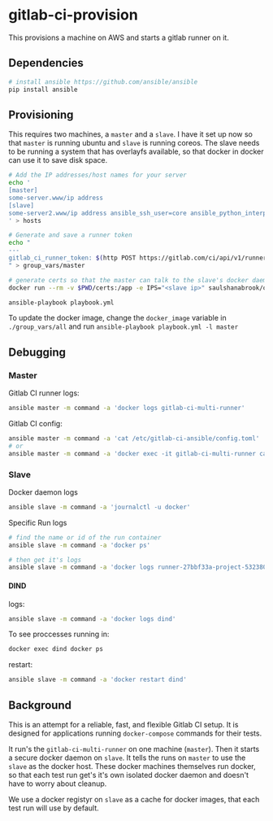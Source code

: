 # gitlab-ci-provision

This provisions a machine on AWS and starts a gitlab runner on it.


## Dependencies

```bash
# install ansible https://github.com/ansible/ansible
pip install ansible
```

## Provisioning

This requires two machines, a `master` and a `slave`. I have it set up now
so that `master` is running ubuntu and `slave` is running coreos. The slave
needs to be running a system that has overlayfs available, so that docker
in docker can use it to save disk space.

```bash
# Add the IP addresses/host names for your server 
echo '
[master]
some-server.www/ip address
[slave]
some-server2.www/ip address ansible_ssh_user=core ansible_python_interpreter="PATH=/home/core/bin:$PATH python"
' > hosts

# Generate and save a runner token
echo "
---
gitlab_ci_runner_token: $(http POST https://gitlab.com/ci/api/v1/runners/register.json token=d48eca9acbbf3b54cdf4c77be52fef -b | jq .token)
" > group_vars/master

# generate certs so that the master can talk to the slave's docker daemon
docker run --rm -v $PWD/certs:/app -e IPS="<slave ip>" saulshanabrook/openssl-docker-daemon

ansible-playbook playbook.yml
```

To update the docker image, change the `docker_image` variable in `./group_vars/all`
and run `ansible-playbook playbook.yml -l master`

## Debugging

### Master
Gitlab CI runner logs:

```bash
ansible master -m command -a 'docker logs gitlab-ci-multi-runner'
```

Gitlab CI config:

```bash
ansible master -m command -a 'cat /etc/gitlab-ci-ansible/config.toml'
# or
ansible master -m command -a 'docker exec -it gitlab-ci-multi-runner cat /etc/gitlab-runner/config.toml'
```

### Slave
Docker daemon logs

```bash
ansible slave -m command -a 'journalctl -u docker'
```

Specific Run logs

```bash
# find the name or id of the run container
ansible slave -m command -a 'docker ps'

# then get it's logs
ansible slave -m command -a 'docker logs runner-27bbf33a-project-532380-concurrent-0-build'
```

#### DIND
logs:

```bash
ansible slave -m command -a 'docker logs dind'
```

To see proccesses running in:

```bash
docker exec dind docker ps
```

restart:

```bash
ansible slave -m command -a 'docker restart dind'
```

## Background
This is an attempt for a reliable, fast, and flexible Gitlab CI setup. It is
designed for applications running `docker-compose` commands for their tests.

It run's the `gitlab-ci-multi-runner` on one machine (`master`). Then it starts
a secure docker daemon on `slave`. It tells the runs on `master` to use the
`slave` as the docker host. These docker machines themselves run
docker, so that each test run get's it's own isolated docker daemon and
doesn't have to worry about cleanup.

We use a docker registyr on `slave` as a cache for docker images, that each
test run will use by default.
